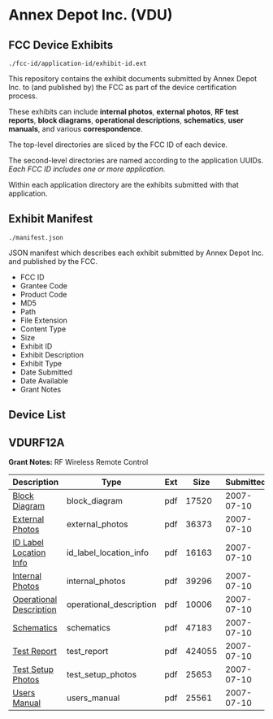 # Annex Depot Inc. (VDU)
## FCC Device Exhibits

```
./fcc-id/application-id/exhibit-id.ext
```

This repository contains the exhibit documents submitted by Annex Depot Inc. to (and published by) the FCC as part of the device certification process.

These exhibits can include **internal photos**, **external photos**, **RF test reports**, **block diagrams**, **operational descriptions**, **schematics**, **user manuals**, and various **correspondence**.

The top-level directories are sliced by the FCC ID of each device.

The second-level directories are named according to the application UUIDs. *Each FCC ID includes one or more application.*

Within each application directory are the exhibits submitted with that application. 

## Exhibit Manifest

```
./manifest.json
```

JSON manifest which describes each exhibit submitted by Annex Depot Inc. and published by the FCC.

- FCC ID
- Grantee Code
- Product Code
- MD5
- Path
- File Extension
- Content Type
- Size
- Exhibit ID
- Exhibit Description
- Exhibit Type
- Date Submitted
- Date Available
- Grant Notes

## Device List
## VDURF12A
**Grant Notes:** RF Wireless Remote Control

| Description | Type | Ext | Size | Submitted | Available |
| ----------- | ---- | --- | ---- | --------- | --------- |
| [Block Diagram](VDURF12A/4d7fc0d27d80d3b7a77a75b054e0b41c/813867.pdf) | block_diagram | pdf | 17520 | 2007-07-10 | 2007-07-10 |
| [External Photos](VDURF12A/4d7fc0d27d80d3b7a77a75b054e0b41c/813868.pdf) | external_photos | pdf | 36373 | 2007-07-10 | 2007-07-10 |
| [ID Label Location Info](VDURF12A/4d7fc0d27d80d3b7a77a75b054e0b41c/813870.pdf) | id_label_location_info | pdf | 16163 | 2007-07-10 | 2007-07-10 |
| [Internal Photos](VDURF12A/4d7fc0d27d80d3b7a77a75b054e0b41c/813869.pdf) | internal_photos | pdf | 39296 | 2007-07-10 | 2007-07-10 |
| [Operational Description](VDURF12A/4d7fc0d27d80d3b7a77a75b054e0b41c/813871.pdf) | operational_description | pdf | 10006 | 2007-07-10 | 2007-07-10 |
| [Schematics](VDURF12A/4d7fc0d27d80d3b7a77a75b054e0b41c/813872.pdf) | schematics | pdf | 47183 | 2007-07-10 | 2007-07-10 |
| [Test Report](VDURF12A/4d7fc0d27d80d3b7a77a75b054e0b41c/813873.pdf) | test_report | pdf | 424055 | 2007-07-10 | 2007-07-10 |
| [Test Setup Photos](VDURF12A/4d7fc0d27d80d3b7a77a75b054e0b41c/813874.pdf) | test_setup_photos | pdf | 25653 | 2007-07-10 | 2007-07-10 |
| [Users Manual](VDURF12A/4d7fc0d27d80d3b7a77a75b054e0b41c/813875.pdf) | users_manual | pdf | 25561 | 2007-07-10 | 2007-07-10 |
